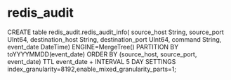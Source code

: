 # redis_audit

CREATE table redis_audit.redis_audit_info(   source_host String,   source_port UInt64,   destination_host String,   destination_port UInt64,   command String,   event_date DateTime) ENGINE=MergeTree()   PARTITION BY toYYYYMMDD(event_date)   ORDER BY (source_host, source_port, event_date)   TTL event_date + INTERVAL 5 DAY   SETTINGS index_granularity=8192,enable_mixed_granularity_parts=1;
